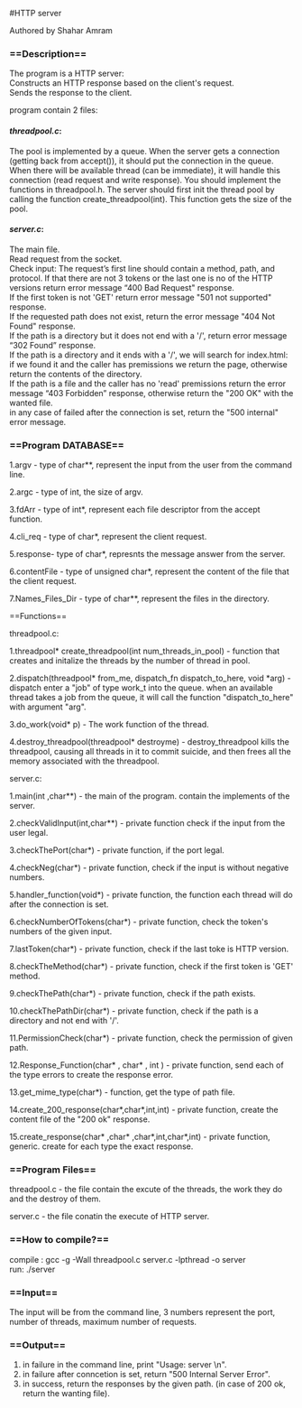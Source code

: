 #HTTP server

Authored by Shahar Amram

### ==Description==

The program is a HTTP server:<br>
Constructs an HTTP response based on the client's request.<br>
Sends the response to the client.<br>


program contain 2 files:


#### ***threadpool.c***:

The pool is implemented by a queue. When the server gets a connection (getting back from accept()), it should put the connection in the queue. When there will be available thread (can be immediate), it will handle this connection (read request and write response).
You should implement the functions in threadpool.h.
The server should first init the thread pool by calling the function create_threadpool(int).
This function gets the size of the pool.


#### ***server.c***:

The main file.<br>
Read request from the socket.<br>
Check input: The request’s first line should contain a method, path, and protocol.
If that there are not 3 tokens or the last one is no of the HTTP versions return error message “400 Bad Request" response.<br>
If the first token is not 'GET' return error message "501 not supported" response.<br>
If the requested path does not exist, return the error message "404 Not Found" response.<br>
If the path is a directory but it does not end with a '/', return error message “302 Found” response.<br>
If the path is a directory and it ends with a '/',  we will search for index.html: if we found it and the caller has premissions we return the page, otherwise return the contents of the directory.<br>
If the path is a file and the caller has no 'read' premissions return the error message “403 Forbidden” response, otherwise return the "200 OK" with the wanted file.<br>
in any case of failed after the connection is set, return the "500 internal" error message.<br>



### ==Program DATABASE==<br>

1.argv - type of char**, represent the input from the user from the command line.

2.argc - type of int, the size of argv.

3.fdArr - type of int*, represent each file descriptor from the accept function.

4.cli_req - type of char*, represent the client request.

5.response- type of char*, represnts the message answer from the server.

6.contentFile - type of unsigned char*, represent the content of the file that the client request.

7.Names_Files_Dir - type of char**, represent the files in the directory.




==Functions==


threadpool.c:

1.threadpool* create_threadpool(int num_threads_in_pool) - function that creates and initalize the threads by the number of thread in pool.

2.dispatch(threadpool* from_me, dispatch_fn dispatch_to_here, void *arg) -dispatch enter a "job" of type work_t into the queue. when an available thread takes a job from the queue, it will call the function "dispatch_to_here" with argument "arg".

3.do_work(void* p) - The work function of the thread.

4.destroy_threadpool(threadpool* destroyme) -  destroy_threadpool kills the threadpool, causing all threads in it to commit suicide, and then frees all the memory associated with the threadpool.


server.c:

1.main(int ,char**) - the main of the program. contain the implements of the server.

2.checkValidInput(int,char**) - private function check if the input from the user legal.

3.checkThePort(char*) - private function, if the port legal.

4.checkNeg(char*) - private function, check if the input is without negative numbers.

5.handler_function(void*) - private function, the function each thread will do after the connection is set.

6.checkNumberOfTokens(char*) - private function, check the token's numbers of the given input.

7.lastToken(char*) - private function, check if the last toke is HTTP version.

8.checkTheMethod(char*) - private function, check if the first token is 'GET' method.

9.checkThePath(char*) - private function, check if the path exists.

10.checkThePathDir(char*) - private function, check if the path is a directory and not end with '/'.

11.PermissionCheck(char*) - private function, check the permission of given path.

12.Response_Function(char* , char* , int ) - private function, send each of the type errors to create the response error.

13.get_mime_type(char*) - function, get the type of path file.

14.create_200_response(char*,char*,int,int) - private function, create the content file of the "200 ok" response.

15.create_response(char* ,char* ,char*,int,char*,int) - private function, generic. create for each type the exact response.



### ==Program Files==

threadpool.c - the file contain the excute of the threads, the work they do and the destroy of them.

server.c - the file conatin the execute of HTTP server.


### ==How to compile?==<br>
compile : gcc -g -Wall threadpool.c server.c -lpthread -o server<br>
run: ./server<br>

### ==Input==<br>
The input will be from the command line, 3 numbers represent the port, number of threads, maximum number of requests.<br>

### ==Output==<br>

1. in failure in the command line, print "Usage: server <port> <pool-size> <max-number-of-request>\n".
2. in failure after conncetion is set, return "500 Internal Server Error".
3. in success, return the responses by the given path. (in case of 200 ok, return the wanting file).




